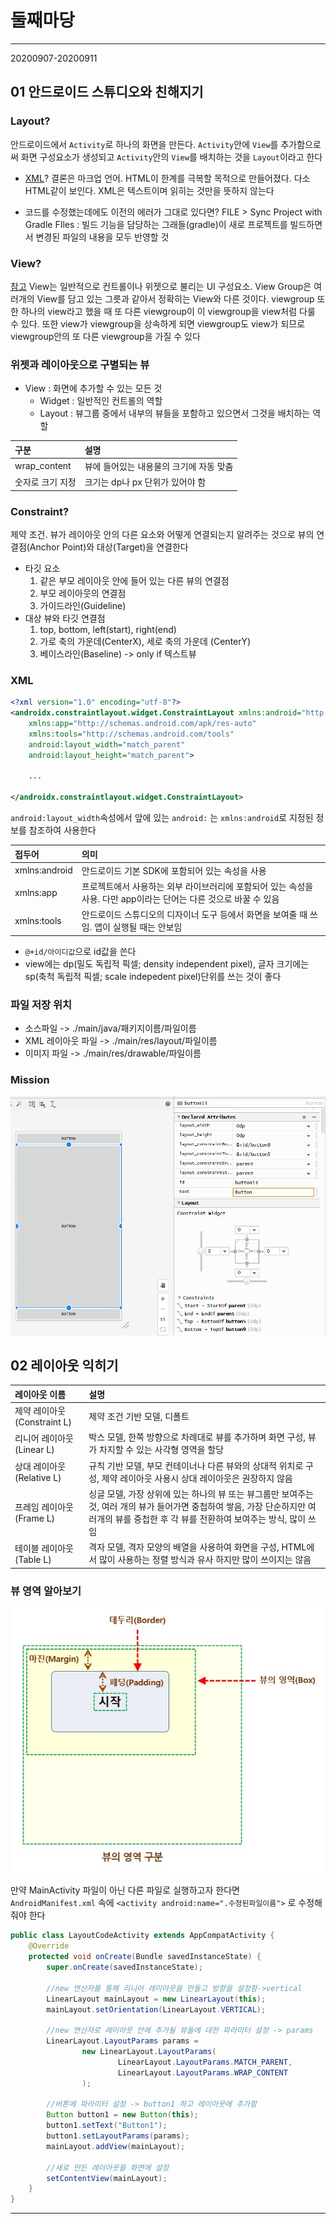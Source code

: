 # 둘째마당
---
20200907-20200911

## 01 안드로이드 스튜디오와 친해지기

### Layout?
안드로이드에서 `Activity`로 하나의 화면을 만든다. `Activity`안에 `View`를 추가함으로써 화면 구성요소가 생성되고 `Activity`안의 `View`를 배치하는 것을 `Layout`이라고 한다

* [XML](https://ko.wikipedia.org/wiki/XML)?
    결론은 마크업 언어. HTML이 한계를 극복할 목적으로 만들어졌다. 다소 HTML같이 보인다. XML은 텍스트이며 읽히는 것만을 뜻하지 않는다

* 코드를 수정했는데에도 이전의 에러가 그대로 있다면?
    FILE > Sync Project with Gradle FIles : 빌드 기능을 담당하는 그래들(gradle)이 새로 프로젝트를 빌드하면서 변경된 파일의 내용을 모두 반영할 것

### View?
[참고](https://ehdtjq0411.tistory.com/5)
View는 일반적으로 컨트롤이나 위젯으로 불리는 UI 구성요소. View Group은 여러개의 View를 담고 있는 그릇과 같아서 정확히는 View와 다른 것이다.
viewgroup 또한 하나의 view라고 했을 때 또 다른 viewgroup이 이 viewgroup을 view처럼 다룰 수 있다. 또한 view가 viewgroup을 상속하게 되면 viewgroup도 view가 되므로 viewgroup안의 또 다른 viewgroup을 가질 수 있다

### 위젯과 레이아웃으로 구별되는 뷰
* View : 화면에 추가할 수 있는 모든 것
    * Widget :  일반적인 컨트롤의 역할
    * Layout : 뷰그룹 중에서 내부의 뷰들을 포함하고 있으면서 그것을 배치하는 역할

| 구분             | 설명                                    |
| :--------------- | :-------------------------------------- |
| wrap_content     | 뷰에 들어있는 내용물의 크기에 자동 맞춤 |
| 숫자로 크기 지정 | 크기는 dp나 px 단위가 있어야 함         |

### Constraint?
제약 조건. 뷰가 레이아웃 안의 다른 요소와 어떻게 연결되는지 알려주는 것으로 뷰의 연결점(Anchor Point)와 대상(Target)을 연결한다
* 타깃 요소
    1. 같은 부모 레이아웃 안에 들어 있는 다른 뷰의 연결점
    2. 부모 레이아웃의 연결점
    3. 가이드라인(Guideline)
* 대상 뷰와 타깃 연결점
    1. top, bottom, left(start), right(end)
    2. 가로 축의 가운데(CenterX), 세로 축의 가운데 (CenterY)
    3. 베이스라인(Baseline) -> only if 텍스트뷰

### XML
```xml
<?xml version="1.0" encoding="utf-8"?>
<androidx.constraintlayout.widget.ConstraintLayout xmlns:android="http://schemas.android.com/apk/res/android"
    xmlns:app="http://schemas.android.com/apk/res-auto"
    xmlns:tools="http://schemas.android.com/tools"
    android:layout_width="match_parent"
    android:layout_height="match_parent">

    ...

</androidx.constraintlayout.widget.ConstraintLayout>
```

`android:layout_width`속성에서 앞에 있는 `android:` 는 `xmlns:android`로 지정된 정보를 참조하여 사용한다

| 접두어        | 의미                                                                                                              |
| :------------ | :---------------------------------------------------------------------------------------------------------------- |
| xmlns:android | 안드로이드 기본 SDK에 포함되어 있는 속성을 사용                                                                   |
| xmlns:app     | 프로젝트에서 사용하는 외부 라이브러리에 포함되어 있는 속성을 사용. 다만 app이라는 단어는 다른 것으로 바꿀 수 있음 |
| xmlns:tools   | 안드로이드 스튜디오의 디자이너 도구 등에서 화면을 보여줄 때 쓰임. 앱이 실행될 때는 안보임                         |

* `@+id/아이디값`으로 id값을 쓴다
* view에는 dp(밀도 독립적 픽셀; density independent pixel), 글자 크기에는 sp(축척 독립적 픽셀; scale indepedent pixel)단위를 쓰는 것이 좋다

### 파일 저장 위치

* 소스파일 -> ./main/java/패키지이름/파일이름
* XML 레이아웃 파일 -> ./main/res/layout/파일이름
* 이미지 파일 -> ./main/res/drawable/파일이름

### Mission
![mission2](images/KakaoTalk_20200908_162205.png)

## 02 레이아웃 익히기

| 레이아웃 이름               | 설명                                                                                                                                                                                      |
| :-------------------------- | :---------------------------------------------------------------------------------------------------------------------------------------------------------------------------------------- |
| 제약 레이아웃(Constraint L) | 제약 조건 기반 모델, 디폴트                                                                                                                                                               |
| 리니어 레이아웃(Linear L)   | 박스 모델, 한쪽 방향으로 차례대로 뷰를 추가하며 화면 구성, 뷰가 차지할 수 있는 사각형 영역을 할당                                                                                         |
| 상대 레이아웃(Relative L)   | 규칙 기반 모델, 부모 컨테이너나 다른 뷰와의 상대적 위치로 구성, 제약 레이아웃 사용시 상대 레이아웃은 권장하지 않음                                                                        |
| 프레임 레이아웃(Frame L)    | 싱글 모델, 가장 상위에 있는 하나의 뷰 또는 뷰그룹만 보여주는 것, 여러 개의 뷰가 들어가면 중첩하여 쌓음, 가장 단순하지만 여러개의 뷰를 중첩한 후 각 뷰를 전환하여 보여주는 방식, 많이 쓰임 |
| 테이블 레이아웃(Table L)    | 격자 모델, 격자 모양의 배열을 사용하여 화면을 구성, HTML에서 많이 사용하는 정렬 방식과 유사 하지만 많이 쓰이지는 않음                                                                     |

### 뷰 영역 알아보기
![뷰영역](images/뷰영역.jpg)

만약 MainActivity 파일이 아닌 다른 파일로 실행하고자 한다면 `AndroidManifest.xml` 속에 `<activity android:name=".수정된파일이름">` 로 수정해줘야 한다
```java
public class LayoutCodeActivity extends AppCompatActivity {
    @Override
    protected void onCreate(Bundle savedInstanceState) {
        super.onCreate(savedInstanceState);
        
        //new 연산자를 통해 리니어 레이아웃을 만들고 방향을 설정함->vertical
        LinearLayout mainLayout = new LinearLayout(this);
        mainLayout.setOrientation(LinearLayout.VERTICAL);
        
        //new 연산자로 레이아웃 안에 추가될 뷰들에 대한 파라미터 설정 -> params
        LinearLayout.LayoutParams params =
                new LinearLayout.LayoutParams(
                        LinearLayout.LayoutParams.MATCH_PARENT,
                        LinearLayout.LayoutParams.WRAP_CONTENT
                );
        
        //버튼에 파라미터 설정 -> button1 하고 레이아웃에 추가함
        Button button1 = new Button(this);
        button1.setText("Button1");
        button1.setLayoutParams(params);
        mainLayout.addView(mainLayout);
        
        //새로 만든 레이아웃을 화면에 설정
        setContentView(mainLayout);
    }
}
```
---